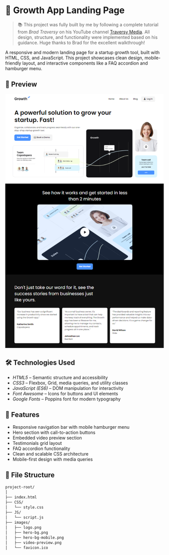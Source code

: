 # 🚀 Growth App Landing Page

> 📚 This project was fully built by me by following a complete tutorial from *Brad Traversy* on his YouTube channel [Traversy Media](https://www.youtube.com/c/TraversyMedia). All design, structure, and functionality were implemented based on his guidance. Huge thanks to Brad for the excellent walkthrough!

A responsive and modern landing page for a startup growth tool, built with HTML, CSS, and JavaScript. This project showcases clean design, mobile-friendly layout, and interactive components like a FAQ accordion and hamburger menu.

## 📸 Preview

![Growth App Screenshot](images/screen.png)

## 🛠 Technologies Used

- _HTML5_ – Semantic structure and accessibility
- _CSS3_ – Flexbox, Grid, media queries, and utility classes
- _JavaScript (ES6)_ – DOM manipulation for interactivity
- _Font Awesome_ – Icons for buttons and UI elements
- _Google Fonts_ – Poppins font for modern typography

## 📱 Features

- Responsive navigation bar with mobile hamburger menu
- Hero section with call-to-action buttons
- Embedded video preview section
- Testimonials grid layout
- FAQ accordion functionality
- Clean and scalable CSS architecture
- Mobile-first design with media queries

## 📂 File Structure

```plaintext
project-root/
│
├── index.html
├── CSS/
│   └── style.css
├── JS/
│   └── script.js
├── images/
│   ├── logo.png
│   ├── hero-bg.png
│   ├── hero-bg-mobile.png
│   ├── video-preview.png
│   └── favicon.ico
```

